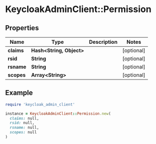 # KeycloakAdminClient::Permission

## Properties

| Name | Type | Description | Notes |
| ---- | ---- | ----------- | ----- |
| **claims** | **Hash&lt;String, Object&gt;** |  | [optional] |
| **rsid** | **String** |  | [optional] |
| **rsname** | **String** |  | [optional] |
| **scopes** | **Array&lt;String&gt;** |  | [optional] |

## Example

```ruby
require 'keycloak_admin_client'

instance = KeycloakAdminClient::Permission.new(
  claims: null,
  rsid: null,
  rsname: null,
  scopes: null
)
```

